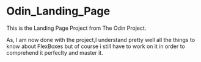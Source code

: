 # Odin_Landing_Page
This is the Landing Page Project from The Odin Project. 

As, I am now done with the project,I understand pretty well all the things to know about FlexBoxes but of course i still have to work on it in order to comprehend it perfeclty and master it. 
